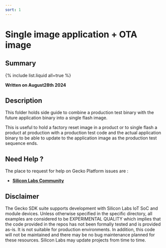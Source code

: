 ```yaml
---
sort: 1
---
```

# Single image application + OTA image

## Summary

{% include list.liquid all=true %}

**Written on August28th 2024**

## Description

This folder holds side guide to combine a production test binary with the future application binary into a single flash image.

This is useful to hold a factory reset image in a product or to single flash a product at production with a production test code and the actual application binary to be able to update to the application image as the production test sequence ends.

## Need Help ?

The place to request for help on Gecko Platform issues are :

* [**Silicon Labs Community**](https://community.silabs.com/)

## Disclaimer

The Gecko SDK suite supports development with Silicon Labs IoT SoC and module devices. Unless otherwise specified in the specific directory, all examples are considered to be EXPERIMENTAL QUALITY which implies that the code provided in the repos has not been formally tested and is provided as-is.  It is not suitable for production environments.  In addition, this code will not be maintained and there may be no bug maintenance planned for these resources. Silicon Labs may update projects from time to time.
